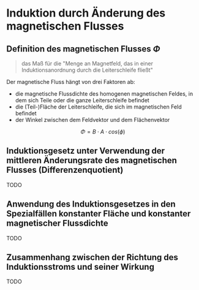 # Induktion durch Änderung des magnetischen Flusses

## Definition des magnetischen Flusses $\Phi$

> das Maß für die "Menge an Magnetfeld, das in einer Induktionsanordnung durch die Leiterschleife fließt"

Der magnetische Fluss hängt von drei Faktoren ab:

- die magnetische Flussdichte des homogenen magnetischen Feldes, in dem sich Teile oder die ganze Leiterschleife befindet
- die (Teil-)Fläche der Leiterschleife, die sich im magnetischen Feld befindet
- der Winkel zwischen dem Feldvektor und dem Flächenvektor 

$$\Phi = B \cdot A \cdot cos(\phi)$$

## Induktionsgesetz unter Verwendung der mittleren Änderungsrate des magnetischen Flusses (Differenzenquotient)

TODO

## Anwendung des Induktionsgesetzes in den Spezialfällen konstanter Fläche und konstanter magnetischer Flussdichte

TODO

## Zusammenhang zwischen der Richtung des Induktionsstroms und seiner Wirkung

TODO